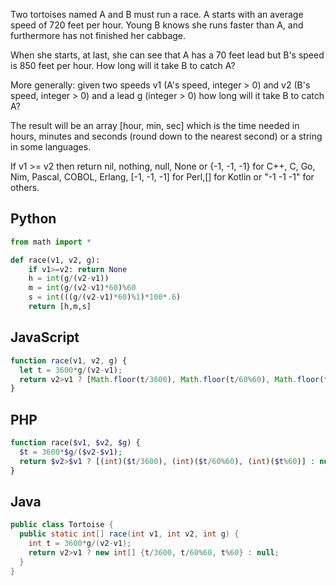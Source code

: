 Two tortoises named A and B must run a race. A starts with an average speed of 720 feet per hour. Young B knows she runs faster than A, and furthermore has not finished her cabbage.

When she starts, at last, she can see that A has a 70 feet lead but B's speed is 850 feet per hour. How long will it take B to catch A?

More generally: given two speeds v1 (A's speed, integer > 0) and v2 (B's speed, integer > 0) and a lead g (integer > 0) how long will it take B to catch A?

The result will be an array [hour, min, sec] which is the time needed in hours, minutes and seconds (round down to the nearest second) or a string in some languages.

If v1 >= v2 then return nil, nothing, null, None or {-1, -1, -1} for C++, C, Go, Nim, Pascal, COBOL, Erlang, [-1, -1, -1] for Perl,[] for Kotlin or "-1 -1 -1" for others.

## Python
```python
from math import *

def race(v1, v2, g):
    if v1>=v2: return None
    h = int(g/(v2-v1))
    m = int(g/(v2-v1)*60)%60
    s = int(((g/(v2-v1)*60)%1)*100*.6)
    return [h,m,s]
```

## JavaScript
```js
function race(v1, v2, g) {
  let t = 3600*g/(v2-v1);
  return v2>v1 ? [Math.floor(t/3600), Math.floor(t/60%60), Math.floor(t%60)] : null
}
```

## PHP
```php
function race($v1, $v2, $g) {
  $t = 3600*$g/($v2-$v1);
  return $v2>$v1 ? [(int)($t/3600), (int)($t/60%60), (int)($t%60)] : null;
}
```

## Java
```java
public class Tortoise {
  public static int[] race(int v1, int v2, int g) {
    int t = 3600*g/(v2-v1);
    return v2>v1 ? new int[] {t/3600, t/60%60, t%60} : null;
  }
}
```